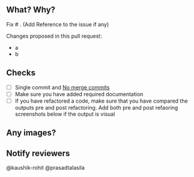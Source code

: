 ## What? Why?
Fix # . (Add Reference to the issue if any)

Changes proposed in this pull request:
- a
- b

## Checks
- [ ] Single commit and [No merge commits](http://nathanleclaire.com/blog/2014/09/14/dont-be-scared-of-git-rebase/)
- [ ] Make sure you have added required documentation
- [ ] If you have refactored a code, make sure that you have compared the outputs pre and post refactoring. Add both pre and post refaoring screenshots below if the output is visual

## Any images?

## Notify reviewers
@kaushik-rohit
@prasadtalasila
